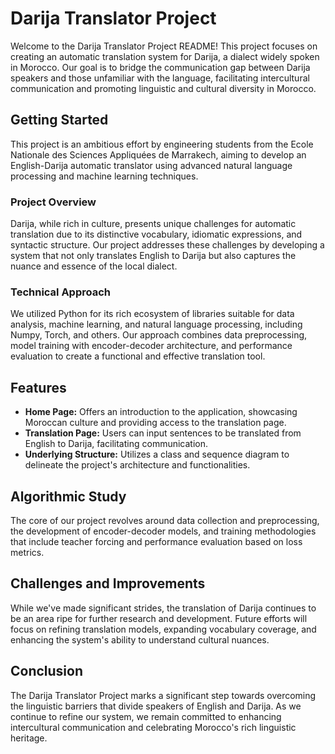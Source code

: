 
# Darija Translator Project

Welcome to the Darija Translator Project README! This project focuses on creating an automatic translation system for Darija, a dialect widely spoken in Morocco. Our goal is to bridge the communication gap between Darija speakers and those unfamiliar with the language, facilitating intercultural communication and promoting linguistic and cultural diversity in Morocco.

## Getting Started

This project is an ambitious effort by engineering students from the Ecole Nationale des Sciences Appliquées de Marrakech, aiming to develop an English-Darija automatic translator using advanced natural language processing and machine learning techniques.

### Project Overview

Darija, while rich in culture, presents unique challenges for automatic translation due to its distinctive vocabulary, idiomatic expressions, and syntactic structure. Our project addresses these challenges by developing a system that not only translates English to Darija but also captures the nuance and essence of the local dialect.

### Technical Approach

We utilized Python for its rich ecosystem of libraries suitable for data analysis, machine learning, and natural language processing, including Numpy, Torch, and others. Our approach combines data preprocessing, model training with encoder-decoder architecture, and performance evaluation to create a functional and effective translation tool.

## Features

- **Home Page:** Offers an introduction to the application, showcasing Moroccan culture and providing access to the translation page.
- **Translation Page:** Users can input sentences to be translated from English to Darija, facilitating communication.
- **Underlying Structure:** Utilizes a class and sequence diagram to delineate the project's architecture and functionalities.

## Algorithmic Study

The core of our project revolves around data collection and preprocessing, the development of encoder-decoder models, and training methodologies that include teacher forcing and performance evaluation based on loss metrics.

## Challenges and Improvements

While we've made significant strides, the translation of Darija continues to be an area ripe for further research and development. Future efforts will focus on refining translation models, expanding vocabulary coverage, and enhancing the system's ability to understand cultural nuances.

## Conclusion

The Darija Translator Project marks a significant step towards overcoming the linguistic barriers that divide speakers of English and Darija. As we continue to refine our system, we remain committed to enhancing intercultural communication and celebrating Morocco's rich linguistic heritage.
